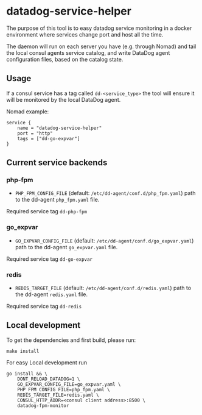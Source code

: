 # datadog-service-helper

The purpose of this tool is to easy datadog service monitoring in a docker environment where services change port and host all the time.

The daemon will run on each server you have (e.g. through Nomad) and tail the local consul agents service catalog, and write DataDog agent configuration files, based on the catalog state.

## Usage

If a consul service has a tag called `dd-<service_type>` the tool will ensure it will be monitored by the local DataDog agent.

Nomad example:

```hcl
service {
    name = "datadog-service-helper"
    port = "http"
    tags = ["dd-go-expvar"]
}
```

## Current service backends

### php-fpm

- `PHP_FPM_CONFIG_FILE` (default: `/etc/dd-agent/conf.d/php_fpm.yaml`) path to the dd-agent `php_fpm.yaml` file.

Required service tag `dd-php-fpm`

### go_expvar

- `GO_EXPVAR_CONFIG_FILE` (default: `/etc/dd-agent/conf.d/go_expvar.yaml`) path to the dd-agent `go_expvar.yaml` file.

Required service tag `dd-go-expvar`

### redis

- `REDIS_TARGET_FILE` (default: `/etc/dd-agent/conf.d/redis.yaml`) path to the dd-agent `redis.yaml` file.

Required service tag `dd-redis`

## Local development

To get the dependencies and first build, please run:

```
make install
```

For easy Local development run

```
go install && \
    DONT_RELOAD_DATADOG=1 \
    GO_EXPVAR_CONFIG_FILE=go_expvar.yaml \
    PHP_FPM_CONFIG_FILE=php_fpm.yaml \
    REDIS_TARGET_FILE=redis.yaml \
    CONSUL_HTTP_ADDR=<consul client address>:8500 \
    datadog-fpm-monitor
```
